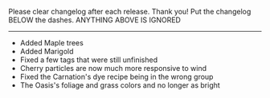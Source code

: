 Please clear changelog after each release.
Thank you!
Put the changelog BELOW the dashes. ANYTHING ABOVE IS IGNORED

-----------------
- Added Maple trees
- Added Marigold
- Fixed a few tags that were still unfinished
- Cherry particles are now much more responsive to wind
- Fixed the Carnation's dye recipe being in the wrong group
- The Oasis's foliage and grass colors and no longer as bright
